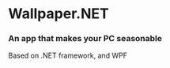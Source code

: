 Wallpaper.NET
=============
### An app that makes your PC seasonable
Based on .NET framework, and WPF
